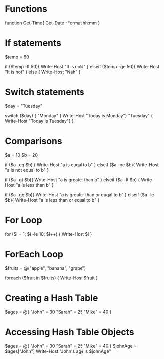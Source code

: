 # Functions

function Get-Time{
    Get-Date -Format hh:mm
}


# If statements
$temp = 60

if ($temp -lt 50){
    Write-Host "It is cold"
} elseif ($temp -ge 50){
    Write-Host "It is hot"
} else {
    Write-Host "Nah"
}


# Switch statements
$day = "Tuesday"

switch ($day) {
    "Monday" { Write-Host "Today is Monday"}
    "Tuesday" { Write-Host "Today is Tuesday"}
}


# Comparisons
$a = 10
$b = 20

if ($a -eq $b) {
    Write-Host "a is euqal to b"
} elseif ($a -ne $b){
    Write-Host "a is not equal to b"
}

if ($a -gt $b){
    Write-Host "a is greater than b"
} elseif ($a -lt $b) {
    Write-Host "a is less than b"
}


if ($a -ge $b){
    Write-Host "a is greater than or euqal to b"
} elseif ($a -le $b){
    Write-Host "a is less than or equal to b"
}


# For Loop

for ($i = 1; $i -le 10; $i++) {
    Write-Host $i
}


# ForEach Loop

$fruits = @("apple", "banana", "grape")

foreach ($fruit in $fruits) {
    Write-Host $fruit
}


# Creating a Hash Table

$ages = @{
    "John" = 30
    "Sarah" = 25
    "Mike" = 40
}


# Accessing Hash Table Objects

$ages = @{
    "John" = 30
    "Sarah" = 25
    "Mike" = 40
}
$johnAge = $ages["John"]
Write-Host "John's age is $johnAge"


